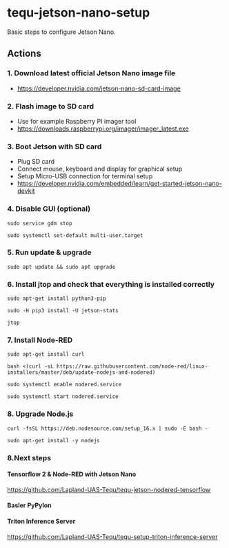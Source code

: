 # tequ-jetson-nano-setup
Basic steps to configure Jetson Nano.

## Actions

### 1. Download latest official Jetson Nano image file
- https://developer.nvidia.com/jetson-nano-sd-card-image

### 2. Flash image to SD card
- Use for example Raspberry PI imager tool
- https://downloads.raspberrypi.org/imager/imager_latest.exe

### 3. Boot Jetson with SD card
- Plug SD card
- Connect mouse, keyboard and display for graphical setup
- Setup Micro-USB connection for terminal setup
- https://developer.nvidia.com/embedded/learn/get-started-jetson-nano-devkit


### 4. Disable GUI (optional)

```
sudo service gdm stop
```

```
sudo systemctl set-default multi-user.target
```

### 5. Run update & upgrade

```
sudo apt update && sudo apt upgrade
```

### 6. Install jtop and check that everything is installed correctly

```
sudo apt-get install python3-pip
```

```
sudo -H pip3 install -U jetson-stats
```

```
jtop
```

### 7. Install Node-RED 

```
sudo apt-get install curl
```

```
bash <(curl -sL https://raw.githubusercontent.com/node-red/linux-installers/master/deb/update-nodejs-and-nodered)
```

```
sudo systemctl enable nodered.service
```

```
sudo systemctl start nodered.service
```

### 8. Upgrade Node.js 

```
curl -fsSL https://deb.nodesource.com/setup_16.x | sudo -E bash -
```

```
sudo apt-get install -y nodejs
```

### 8.Next steps

#### Tensorflow 2 & Node-RED with Jetson Nano

https://github.com/Lapland-UAS-Tequ/tequ-jetson-nodered-tensorflow

#### Basler PyPylon 

#### Triton Inference Server

https://github.com/Lapland-UAS-Tequ/tequ-setup-triton-inference-server









